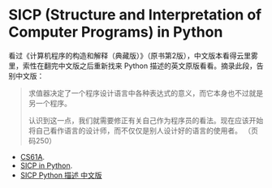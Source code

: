 # SICP (Structure and Interpretation of Computer Programs) in Python

看过《计算机程序的构造和解释（典藏版）》（原书第2版），中文版本看得云里雾里，索性在翻完中文版之后重新找来 Python 描述的英文原版看看。摘录此段，告别中文版：

> 求值器决定了一个程序设计语言中各种表达式的意义，而它本身也不过就是另一个程序。
>
> 认识到这一点，我们就需要修正有关自己作为程序员的看法。现在应该开始将自己看作语言的设计师，而不仅仅是别人设计好的语言的使用者。
> （页码250）

* [CS61A](https://inst.eecs.berkeley.edu//~cs61a/sp12/index.html).
* [SICP in Python](https://wizardforcel.gitbooks.io/sicp-in-python/content/).
* [SICP Python 描述 中文版](https://wizardforcel.gitbooks.io/sicp-py/content/)